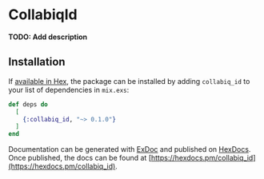 # CollabiqId

**TODO: Add description**

## Installation

If [available in Hex](https://hex.pm/docs/publish), the package can be installed
by adding `collabiq_id` to your list of dependencies in `mix.exs`:

```elixir
def deps do
  [
    {:collabiq_id, "~> 0.1.0"}
  ]
end
```

Documentation can be generated with [ExDoc](https://github.com/elixir-lang/ex_doc)
and published on [HexDocs](https://hexdocs.pm). Once published, the docs can
be found at [https://hexdocs.pm/collabiq_id](https://hexdocs.pm/collabiq_id).

